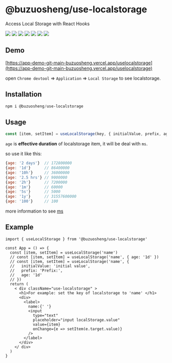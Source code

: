 # @buzuosheng/use-localstorage

Access Local Storage with React Hooks

![](https://badgen.net/npm/v/@buzuosheng/use-localstorage) ![](https://badgen.net/npm/node/@buzuosheng/use-localstorage) ![](https://badgen.net/npm/dw/@buzuosheng/use-localstorage) ![](https://badgen.net/bundlephobia/minzip/@buzuosheng/use-localstorage) ![](https://badgen.net/bundlephobia/tree-shaking/@buzuosheng/use-localstorage) ![](https://badgen.net/npm/types/@buzuosheng/use-localstorage) ![](https://img.shields.io/snyk/vulnerabilities/npm/@buzuosheng/use-localstorage)

## Demo

[https://app-demo-git-main-buzuosheng.vercel.app/uselocalstorage](https://app-demo-git-main-buzuosheng.vercel.app/uselocalstorage)

open `Chrome devtool` => `Application` => `Local Storage` to see localstorage.

## Installation

```powershell
npm i @buzuosheng/use-localstorage
```

## Usage

```js
const [item, setItem] = useLocalStorage(key, { initialValue, prefix, age });
```

`age` is **effective duration** of localstorage item, it will be deal with `ms`.

so use it like this:

```js
{age: '2 days'}  // 172800000
{age: '1d'}      // 86400000
{age: '10h'}     // 36000000
{age: '2.5 hrs'} // 9000000
{age: '2h'}      // 7200000
{age: '1m'}      // 60000
{age: '5s'}      // 5000
{age: '1y'}      // 31557600000
{age: '100'}     // 100
```

more information to see [ms](https://github.com/vercel/ms)

## Example

```react
import { useLocalStorage } from '@buzuosheng/use-localstorage'

const App = () => {
  const [item, setItem] = useLocalStorage('name')
  // const [item, setItem] = useLocalStorage('name', { age: '1d' })
  // const [item, setItem] = useLocalStorage('name', {
  //   initialValue: 'initial value',
  //   prefix: 'Prefix:',
  //   age: '1d'
  // })
  return (
    < div className="use-localstorage" >
      <h1>For example: set the key of localstorage to 'name' </h1>
      <div>
        <label>
          name:{' '}
          <input
            type="text"
            placeholder="input localStorage.value"
            value={item}
            onChange={e => setItem(e.target.value)}
          />
        </label>
      </div>
    </ div>
  )
}
```

